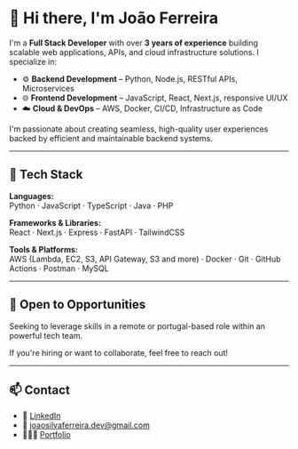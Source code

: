 # 👋 Hi there, I'm João Ferreira

I'm a **Full Stack Developer** with over **3 years of experience** building scalable web applications, APIs, and cloud infrastructure solutions. I specialize in:

- ⚙️ **Backend Development** – Python, Node.js, RESTful APIs, Microservices
- 🌐 **Frontend Development** – JavaScript, React, Next.js, responsive UI/UX
- ☁️ **Cloud & DevOps** – AWS, Docker, CI/CD, Infrastructure as Code

I'm passionate about creating seamless, high-quality user experiences backed by efficient and maintainable backend systems.

---

## 🚀 Tech Stack

**Languages:**  
Python · JavaScript · TypeScript · Java · PHP

**Frameworks & Libraries:**  
React · Next.js · Express · FastAPI · TailwindCSS

**Tools & Platforms:**  
AWS (Lambda, EC2, S3, API Gateway, S3 and more) · Docker · Git · GitHub Actions · Postman · MySQL

---

## 📍 Open to Opportunities

Seeking to leverage skills in a remote or portugal-based role within an powerful tech team.

If you're hiring or want to collaborate, feel free to reach out!

---

## 📫 Contact

- 💼 [LinkedIn](https://www.linkedin.com/in/joao-ferreira-developer)  
- 📧 joaosilvaferreira.dev@gmail.com 
- 🧑🏽‍💻 [Portfolio](https://www.joaoferreira.tech) 
